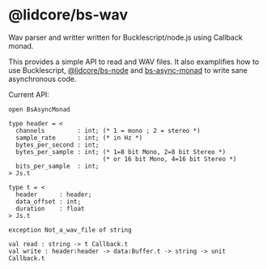 # @lidcore/bs-wav

Wav parser and writter written for Bucklescript/node.js using Callback monad.

This provides a simple API to read and WAV files. It also examplifies how to use Bucklescript, [@lidcore/bs-node](https://github.com/lidcore/bs-node) and [bs-async-monad](https://github.com/lidcore/bs-callback)
to write sane asynchronous code.

Current API:

```
open BsAsyncMonad

type header = <
  channels         : int; (* 1 = mono ; 2 = stereo *)
  sample_rate      : int; (* in Hz *)
  bytes_per_second : int;
  bytes_per_sample : int; (* 1=8 bit Mono, 2=8 bit Stereo *)
                          (* or 16 bit Mono, 4=16 bit Stereo *)
  bits_per_sample  : int;
> Js.t

type t = <
  header      : header;
  data_offset : int;
  duration    : float
> Js.t

exception Not_a_wav_file of string

val read : string -> t Callback.t
val write : header:header -> data:Buffer.t -> string -> unit Callback.t
```

